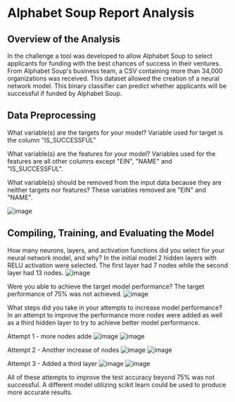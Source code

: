 # Alphabet Soup Report Analysis

## Overview of the Analysis

In the challenge a tool was developed to allow Alphabet Soup to select applicants for funding with the best chances of success in their ventures.  From Alphabet Soup's business team, a CSV containing more than 34,000 organizations was received.  This dataset allowed the creation of a neural network model.  This binary classifier can predict whether applicants will be successful if funded by Alphabet Soup.

## Data Preprocessing

What variable(s) are the targets for your model?
  Variable used for target is the column "IS_SUCCESSFUL"

What variable(s) are the features for your model?
  Variables used for the features are all other columns except "EIN", "NAME" and "IS_SUCCESSFUL".

What variable(s) should be removed from the input data because they are neither targets nor features?
  These variables removed are "EIN" and "NAME".

![image](https://github.com/wetmore324/21-deep_learning_challenge/assets/136288855/c0489e42-9a1d-464e-b16c-655201855a88)

## Compiling, Training, and Evaluating the Model

How many neurons, layers, and activation functions did you select for your neural network model, and why?
  In the initial model 2 hidden layers with RELU activation were selected.  The first layer had 7 nodes while the second layer had 13 nodes.
![image](https://github.com/wetmore324/21-deep_learning_challenge/assets/136288855/6285b0d9-4894-4c78-849c-c108c1d14345)

Were you able to achieve the target model performance?
  The target performance of 75% was not achieved.
![image](https://github.com/wetmore324/21-deep_learning_challenge/assets/136288855/7ad58e68-105e-4754-a7b4-a422e3ae4a0d)

What steps did you take in your attempts to increase model performance? 
  In an attempt to improve the performance more nodes were added as well as a third hidden layer to try to achieve better model performance.
  
Attempt 1 - more nodes adde
![image](https://github.com/wetmore324/21-deep_learning_challenge/assets/136288855/bbc32333-f7f1-4c83-9379-bd677684a427)
![image](https://github.com/wetmore324/21-deep_learning_challenge/assets/136288855/bf3751b2-eafb-48d9-b32e-d45a745b219a)

Attempt 2 - Another increase of nodes
![image](https://github.com/wetmore324/21-deep_learning_challenge/assets/136288855/3f96fa67-f61c-4df1-a43d-af3dc5aac69d)
![image](https://github.com/wetmore324/21-deep_learning_challenge/assets/136288855/61296772-7206-4ebf-a3ce-799f408c8eb4)

Attempt 3 - Added a third layer
![image](https://github.com/wetmore324/21-deep_learning_challenge/assets/136288855/4092663e-d37f-4c59-82df-bcf2b216798b)
![image](https://github.com/wetmore324/21-deep_learning_challenge/assets/136288855/235b6843-ae45-478c-a6b5-068a460d9694)

All of these attempts to improve the test accuracy beyond 75% was not successful.  A different model utilizing scikit learn could be used to produce more accurate results. 
